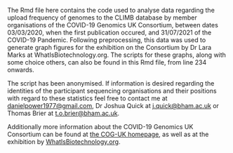 The Rmd file here contains the code used to analyse data regarding the upload frequency of genomes to the CLIMB database by member organisations of the COVID-19 Genomics UK Consortium, between dates 03/03/2020, when the first publication occured, and 31/07/2021 of the COVID-19 Pandemic. Following preprocessing, this data was used to generate graph figures for the exhibition on the Consortium by Dr Lara Marks at WhatIsBiotechnology.org. The scripts for these graphs, along with some choice others, can also be found in this Rmd file, from line 234 onwards.

The script has been anonymised. If information is desired regarding the identities of the participant sequencing organisations and their positions with regard to these statistics feel free to contact me at danielpower1977@gmail.com, Dr Joshua Quick at j.quick@bham.ac.uk or Thomas Brier at t.o.brier@bham.ac.uk.

Additionally more information about the COVID-19 Genomics UK Consortium can be found at [the COG-UK homepage](https://www.cogconsortium.uk/), as well as at the exhibition by [WhatIsBiotechnology.org](https://www.whatisbiotechnology.org/index.php/exhibitions/coguk).
